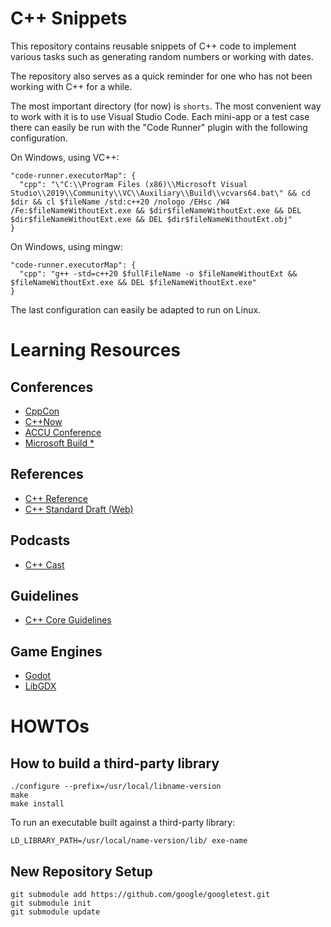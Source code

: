 # C++ Snippets
This repository contains reusable snippets of C++ code to implement various
tasks such as generating random numbers or working with dates.

The repository also serves as a quick reminder for one who has not been working
with C++ for a while.

The most important directory (for now) is `shorts`. The most convenient way to work
with it is to use Visual Studio Code. Each mini-app or a test case there 
can easily be run with the "Code Runner" plugin with the following configuration.

On Windows, using VC++:
```
"code-runner.executorMap": {
  "cpp": "\"C:\\Program Files (x86)\\Microsoft Visual Studio\\2019\\Community\\VC\\Auxiliary\\Build\\vcvars64.bat\" && cd $dir && cl $fileName /std:c++20 /nologo /EHsc /W4 /Fe:$fileNameWithoutExt.exe && $dir$fileNameWithoutExt.exe && DEL $dir$fileNameWithoutExt.exe && DEL $dir$fileNameWithoutExt.obj"
}
```

On Windows, using mingw:
```
"code-runner.executorMap": {
  "cpp": "g++ -std=c++20 $fullFileName -o $fileNameWithoutExt && $fileNameWithoutExt.exe && DEL $fileNameWithoutExt.exe"
}
```

The last configuration can easily be adapted to run on Linux.

# Learning Resources

## Conferences

- [CppCon](https://www.youtube.com/user/CppCon/playlists)
- [C++Now](https://www.youtube.com/user/BoostCon/playlists)
- [ACCU Conference](https://www.youtube.com/channel/UCJhay24LTpO1s4bIZxuIqKw/featured)
- [Microsoft Build *](https://www.youtube.com/channel/UCsMica-v34Irf9KVTh6xx-g/playlists?view=50&sort=dd&shelf_id=16)

## References

- [C++ Reference](https://en.cppreference.com/w/)
- [C++ Standard Draft (Web)](https://eel.is/c++draft/)

## Podcasts

- [C++ Cast](http://cppcast.com/)

## Guidelines

- [C++ Core Guidelines](https://github.com/isocpp/CppCoreGuidelines/blob/master/CppCoreGuidelines.md)

## Game Engines
- [Godot](https://godotengine.org/download)
- [LibGDX](https://libgdx.badlogicgames.com/)


# HOWTOs

## How to build a third-party library
```
./configure --prefix=/usr/local/libname-version
make
make install
```

To run an executable built against a third-party library:
```
LD_LIBRARY_PATH=/usr/local/name-version/lib/ exe-name
```

## New Repository Setup

```
git submodule add https://github.com/google/googletest.git
git submodule init
git submodule update
```
